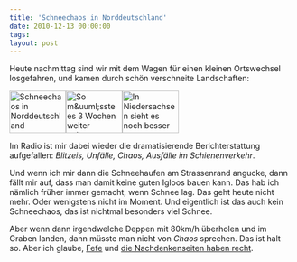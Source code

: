 ```yaml
---
title: 'Schneechaos in Norddeutschland'
date: 2010-12-13 00:00:00 
tags: 
layout: post
---
```

Heute nachmittag sind wir mit dem Wagen für einen kleinen Ortswechsel losgefahren, und kamen durch schön verschneite Landschaften:

<a href="http://www.flickr.com/photos/cringe/5257134043/" title="Schneechaos in Norddeutschland by cringe, on Flickr"><img src="http://farm6.static.flickr.com/5163/5257134043_fb37efbc9d_t.jpg" height="75" alt="Schneechaos in Norddeutschland" width="100" /></a><a href="http://www.flickr.com/photos/cringe/5257201185/" title="So m&uuml;sste es 3 Wochen weiter gehen... by cringe, on Flickr"><img src="http://farm6.static.flickr.com/5046/5257201185_4d6f625698_t.jpg" height="75" alt="So m&amp;uuml;sste es 3 Wochen weiter gehen..." width="100" /></a><a href="http://www.flickr.com/photos/cringe/5257463763/" title="In Niedersachsen sieht es noch besser aus by cringe, on Flickr"><img src="http://farm6.static.flickr.com/5163/5257463763_44b9673d27_t.jpg" height="75" alt="In Niedersachsen sieht es noch besser aus" width="100" /></a>

Im Radio ist mir dabei wieder die dramatisierende Berichterstattung aufgefallen: *Blitzeis, Unfälle, Chaos, Ausfälle im Schienenverkehr*.

Und wenn ich mir dann die Schneehaufen am Strassenrand angucke, dann fällt mir auf, dass man damit keine guten Igloos bauen kann. Das hab ich nämlich früher immer gemacht, wenn Schnee lag. Das geht heute nicht mehr. Oder wenigstens nicht im Moment. Und eigentlich ist das auch kein Schneechaos, das ist nichtmal besonders viel Schnee.

Aber wenn dann irgendwelche Deppen mit 80km/h überholen und im Graben landen, dann müsste man nicht von *Chaos* sprechen. Das ist halt so. Aber ich glaube, [Fefe][0] und [die Nachdenkenseiten haben recht][1].

[0]: http://blog.fefe.de/?ts=b3f8a84c
[1]: http://www.nachdenkseiten.de/?p=7694
